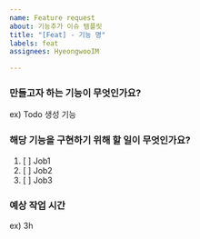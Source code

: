 ```yaml
---
name: Feature request
about: 기능추가 이슈 템플릿
title: "[Feat] - 기능 명"
labels: feat
assignees: HyeongwooIM

---
```


### 만들고자 하는 기능이 무엇인가요?
ex) Todo 생성 기능

### 해당 기능을 구현하기 위해 할 일이 무엇인가요?
1. [ ] Job1
2. [ ] Job2
3. [ ] Job3

### 예상 작업 시간
ex) 3h
